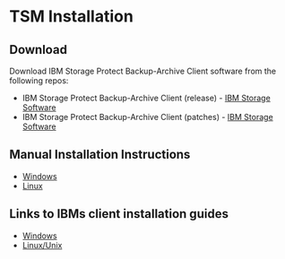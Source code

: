 # TSM Installation

## Download

Download IBM Storage Protect Backup-Archive Client software from the following repos:

- IBM Storage Protect Backup-Archive Client (release) - [IBM Storage Software](https://public.dhe.ibm.com/storage/tivoli-storage-management/maintenance/client/)
- IBM Storage Protect Backup-Archive Client (patches) - [IBM Storage Software](https://public.dhe.ibm.com/storage/tivoli-storage-management/patches/client/)

## Manual Installation Instructions

- [Windows](windows.md)
- [Linux](linux.md)

## Links to IBMs client installation guides

- [Windows](https://www.ibm.com/docs/en/SSEQVQ_8.1.26/pdf/b_ba_guide_win.pdf)
- [Linux/Unix](https://www.ibm.com/docs/en/SSEQVQ_8.1.26/pdf/b_ba_guide_unx_lnx.pdf)
